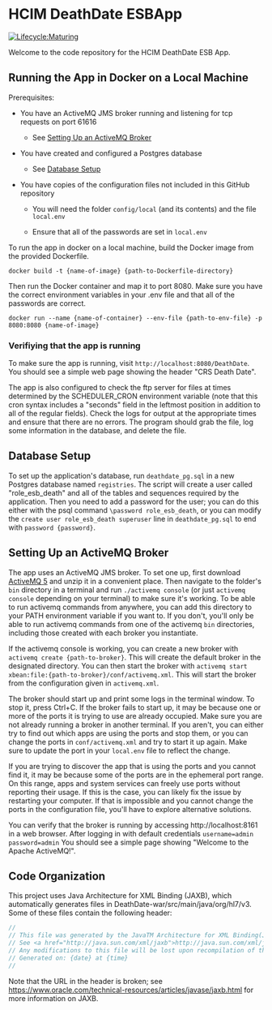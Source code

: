 # HCIM DeathDate ESBApp

[![Lifecycle:Maturing](https://img.shields.io/badge/Lifecycle-Maturing-007EC6)](https://github.com/bcgov/repomountie/blob/master/doc/lifecycle-badges.md)

Welcome to the code repository for the HCIM DeathDate ESB App.

## Running the App in Docker on a Local Machine

Prerequisites:

- You have an ActiveMQ JMS broker running and listening for tcp requests on port 61616

  - See [Setting Up an ActiveMQ Broker](#setting-up-an-activemq-broker)

- You have created and configured a Postgres database

  - See [Database Setup](#database-setup)

- You have copies of the configuration files not included in this GitHub repository

  - You will need the folder `config/local` (and its contents) and the file `local.env`

  - Ensure that all of the passwords are set in `local.env`

To run the app in docker on a local machine, build the Docker image from the provided Dockerfile.

```
docker build -t {name-of-image} {path-to-Dockerfile-directory}
```

Then run the Docker container and map it to port 8080. Make sure you have the correct environment variables in your .env file and that all of the passwords are correct.

```
docker run --name {name-of-container} --env-file {path-to-env-file} -p 8080:8080 {name-of-image}
```

### Verifiying that the app is running

To make sure the app is running, visit `http://localhost:8080/DeathDate`. You should see a simple web page showing the header "CRS Death Date".

The app is also configured to check the ftp server for files at times determined by the SCHEDULER_CRON environment variable (note that this cron syntax includes a "seconds" field in the leftmost position in addition to all of the regular fields). Check the logs for output at the appropriate times and ensure that there are no errors. The program should grab the file, log some information in the database, and delete the file.

## Database Setup

To set up the application's database, run `deathdate_pg.sql` in a new Postgres database named `registries`. The script will create a user called "role_esb_death" and all of the tables and sequences required by the application. Then you need to add a password for the user; you can do this either with the psql command `\password role_esb_death`, or you can modify the `create user role_esb_death superuser` line in `deathdate_pg.sql` to end with `password {password}`.

## Setting Up an ActiveMQ Broker

The app uses an ActiveMQ JMS broker. To set one up, first download [ActiveMQ 5](https://activemq.apache.org/components/classic/download/) and unzip it in a convenient place. Then navigate to the folder's `bin` directory in a terminal and run `./activemq console` (or just `activemq console` depending on your terminal) to make sure it's working. To be able to run activemq commands from anywhere, you can add this directory to your PATH environment variable if you want to. If you don't, you'll only be able to run activemq commands from one of the activemq `bin` directories, including those created with each broker you instantiate.

If the activemq console is working, you can create a new broker with `activemq create {path-to-broker}`. This will create the default broker in the designated directory. You can then start the broker with `activemq start xbean:file:{path-to-broker}/conf/activemq.xml`. This will start the broker from the configuration given in `activemq.xml`.

The broker should start up and print some logs in the terminal window. To stop it, press Ctrl+C. If the broker fails to start up, it may be because one or more of the ports it is trying to use are already occupied. Make sure you are not already running a broker in another terminal. If you aren't, you can either try to find out which apps are using the ports and stop them, or you can change the ports in `conf/activemq.xml` and try to start it up again. Make sure to update the port in your `local.env` file to reflect the change.

If you are trying to discover the app that is using the ports and you cannot find it, it may be because some of the ports are in the ephemeral port range. On this range, apps and system services can freely use ports without reporting their usage. If this is the case, you can likely fix the issue by restarting your computer. If that is impossible and you cannot change the ports in the configuration file, you'll have to explore alternative solutions.

You can verify that the broker is running by accessing http://localhost:8161 in a web browser. After logging in with default credentials `username=admin password=admin` You should see a simple page showing "Welcome to the Apache ActiveMQ!".

## Code Organization

This project uses Java Architecture for XML Binding (JAXB), which automatically generates files in DeathDate-war/src/main/java/org/hl7/v3. Some of these files contain the following header:

```java
//
// This file was generated by the JavaTM Architecture for XML Binding(JAXB) Reference Implementation, v2.2.4-2 
// See <a href="http://java.sun.com/xml/jaxb">http://java.sun.com/xml/jaxb</a> 
// Any modifications to this file will be lost upon recompilation of the source schema. 
// Generated on: {date} at {time} 
//
```

Note that the URL in the header is broken; see https://www.oracle.com/technical-resources/articles/javase/jaxb.html for more information on JAXB.
